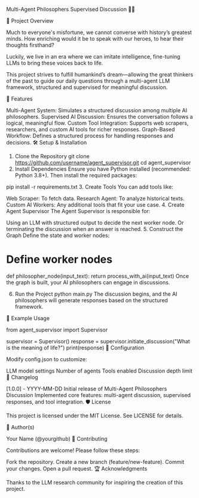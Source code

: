 Multi-Agent Philosophers Supervised Discussion 🧠🤖

📖 Project Overview

Much to everyone's misfortune, we cannot converse with history’s greatest minds. How enriching would it be to speak with our heroes, to hear their thoughts firsthand?

Luckily, we live in an era where we can imitate intelligence, fine-tuning LLMs to bring these voices back to life.

This project strives to fulfill humankind’s dream—allowing the great thinkers of the past to guide our daily questions through a multi-agent LLM framework, structured and supervised for meaningful discussion.

🚀 Features

Multi-Agent System: Simulates a structured discussion among multiple AI philosophers.
Supervised AI Discussion: Ensures the conversation follows a logical, meaningful flow.
Custom Tool Integration: Supports web scrapers, researchers, and custom AI tools for richer responses.
Graph-Based Workflow: Defines a structured process for handling responses and decisions.
🛠️ Setup & Installation

1. Clone the Repository
git clone https://github.com/username/agent_supervisor.git
cd agent_supervisor
2. Install Dependencies
Ensure you have Python installed (recommended: Python 3.8+). Then install the required packages:

pip install -r requirements.txt
3. Create Tools
You can add tools like:

Web Scraper: To fetch data.
Research Agent: To analyze historical texts.
Custom AI Workers: Any additional tools that fit your use case.
4. Create Agent Supervisor
The Agent Supervisor is responsible for:

Using an LLM with structured output to decide the next worker node.
Or terminating the discussion when an answer is reached.
5. Construct the Graph
Define the state and worker nodes:

# Define worker nodes
def philosopher_node(input_text):
    return process_with_ai(input_text)
Once the graph is built, your AI philosophers can engage in discussions.

6. Run the Project
python main.py
The discussion begins, and the AI philosophers will generate responses based on the structured framework.

📌 Example Usage

from agent_supervisor import Supervisor

supervisor = Supervisor()
response = supervisor.initiate_discussion("What is the meaning of life?")
print(response)
🔧 Configuration

Modify config.json to customize:

LLM model settings
Number of agents
Tools enabled
Discussion depth limit
📜 Changelog

[1.0.0] - YYYY-MM-DD
Initial release of Multi-Agent Philosophers Discussion
Implemented core features: multi-agent discussion, supervised responses, and tool integration.
🛡️ License

This project is licensed under the MIT License. See LICENSE for details.

👤 Author(s)

Your Name (@yourgithub)
🤝 Contributing

Contributions are welcome! Please follow these steps:

Fork the repository.
Create a new branch (feature/new-feature).
Commit your changes.
Open a pull request.
🏆 Acknowledgments

Thanks to the LLM research community for inspiring the creation of this project.

